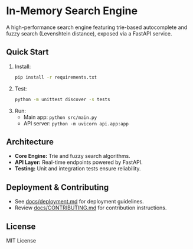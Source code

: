 # In-Memory Search Engine

A high-performance search engine featuring trie-based autocomplete and fuzzy search (Levenshtein distance), exposed via a FastAPI service.

## Quick Start
1. Install:  
   ```bash
   pip install -r requirements.txt
   ```
2. Test:  
   ```bash
   python -m unittest discover -s tests
   ```
3. Run:  
   - Main app: `python src/main.py`  
   - API server: `python -m uvicorn api.app:app`

## Architecture
- **Core Engine:** Trie and fuzzy search algorithms.
- **API Layer:** Real-time endpoints powered by FastAPI.
- **Testing:** Unit and integration tests ensure reliability.

## Deployment & Contributing
- See [docs/deployment.md](docs/deployment.md) for deployment guidelines.
- Review [docs/CONTRIBUTING.md](docs/CONTRIBUTING.md) for contribution instructions.

## License
MIT License
